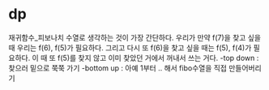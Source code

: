 # dp

재귀함수\_피보나치 수열로 생각하는 것이 가장 간단하다. 우리가 만약 f(7)을 찾고 싶을 때 우리는 f(6), f(5)가 필요하다. 그리고 다시 또 f(6)을 찾고 싶을 때는 f(5), f(4)가 필요하다. 이 때 또 f(5)를 찾지 않고 이미 찾았던 거에서 꺼내서 쓰는 거다. -top down : 찾으러 밑으로 쭉쭉 가기 -bottom up : 아예 1부터 .. 해서 fibo수열을 직접 만들어버리기
